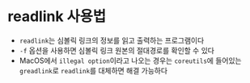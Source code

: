 # readlink 사용법

- `readlink`는 심볼릭 링크의 정보를 읽고 출력하는 프로그램이다
- `-f` 옵션을 사용하면 심볼릭 링크 원본의 절대경로를 확인할 수 있다
- MacOS에서 `illegal option`이라고 나오는 경우는 `coreutils`에 들어있는 `greadlink`로 `readlink`를 대체하면 해결 가능하다

